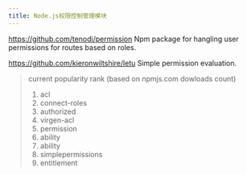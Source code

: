 ```yaml
---
title: Node.js权限控制管理模块
---
```




<script src="https://gist.github.com/facultymatt/6370903.js"></script>

https://github.com/tenodi/permission Npm package for hangling user permissions for routes based on roles. 

https://github.com/kieronwiltshire/letu  Simple permission evaluation. 

> current popularity rank (based on npmjs.com dowloads count)
>
> 1. acl
> 2. connect-roles
> 3. authorized
> 4. virgen-acl
> 5. permission
> 6. ability
> 7. ability
> 8. simplepermissions
> 9. entitlement